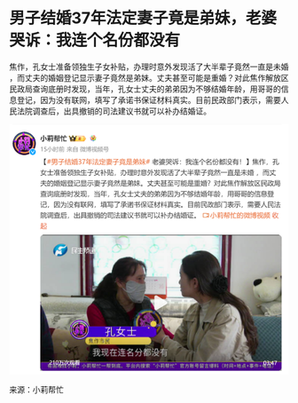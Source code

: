 # 男子结婚37年法定妻子竟是弟妹，老婆哭诉：我连个名份都没有

焦作，孔女士准备领独生子女补贴，办理时意外发现活了大半辈子竟然一直是未婚
，而丈夫的婚姻登记显示妻子竟然是弟妹。丈夫甚至可能是重婚？对此焦作解放区民政局查询底册时发现，当年，孔女士丈夫的弟弟因为不够结婚年龄，用哥哥的信息登记，因为没有联网，填写了承诺书保证材料真实。目前民政部门表示，需要人民法院调查后，出具撤销的司法建议书就可以补办结婚证。

![4e1068e6814a57284986e3161e0cdccb.jpg](https://raw.githubusercontent.com/qqhsx/qqnews_image/main/2024/04/06/男子结婚37年法定妻子竟是弟妹，老婆哭诉：我连个名份都没有/4e1068e6814a57284986e3161e0cdccb.jpg)

来源：小莉帮忙

